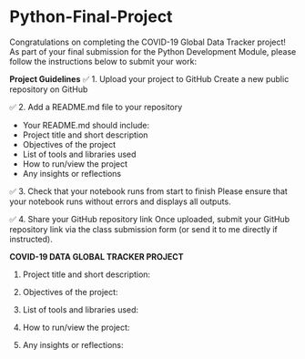 # Python-Final-Project

Congratulations on completing the COVID-19 Global Data Tracker project! As part of your final submission for the Python Development Module, please follow the instructions below to submit your work:

**Project Guidelines**
✅ 1. Upload your project to GitHub
Create a new public repository on GitHub

✅ 2. Add a README.md file to your repository
- Your README.md should include:
- Project title and short description
- Objectives of the project
- List of tools and libraries used
- How to run/view the project
- Any insights or reflections

✅ 3. Check that your notebook runs from start to finish
Please ensure that your notebook runs without errors and displays all outputs.

✅ 4. Share your GitHub repository link
Once uploaded, submit your GitHub repository link via the class submission form (or send it to me directly if instructed).

**COVID-19 DATA GLOBAL TRACKER PROJECT**
1. Project title and short description:

2. Objectives of the project:

3. List of tools and libraries used:

4. How to run/view the project:

5. Any insights or reflections:
